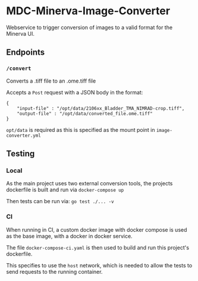# MDC-Minerva-Image-Converter

Webservice to trigger conversion of images to a valid format for the Minerva UI.

## Endpoints

### `/convert`
Converts a .tiff file to an .ome.tiff file

Accepts a `Post` request with a JSON body in the format:


```
{
    "input-file" : "/opt/data/2106xx_Bladder_TMA_NIMRAD-crop.tiff",
    "output-file" : "/opt/data/converted_file.ome.tiff"
}
```

`opt/data` is required as this is specified as the mount point in `image-converter.yml`

## Testing

### Local

As the main project uses two external conversion tools, the projects dockerfile is built and run via `docker-compose up`

Then tests can be run via:
`go test ./... -v`

### CI 

When running in CI, a custom docker image with docker compose is used as the base image, with a docker in docker service.

The file `docker-compose-ci.yaml` is then used to build and run this project's dockerfile.

This specifies to use the `host` network, which is needed to allow the tests to send requests to the running container.
